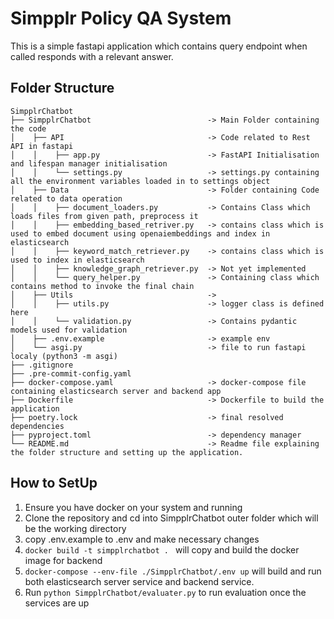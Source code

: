# Simpplr Policy QA System

This is a simple fastapi application which contains query endpoint when called responds with a relevant answer.

## Folder Structure

```
SimpplrChatbot
├── SimpplrChatbot                          -> Main Folder containing the code
│    ├── API                                -> Code related to Rest API in fastapi
│    │    ├── app.py                        -> FastAPI Initialisation and lifespan manager initialisation
│    │    └── settings.py                   -> settings.py containing all the environment variables loaded in to settings object
│    ├── Data                               -> Folder containing Code related to data operation
│    │    ├── document_loaders.py           -> Contains Class which loads files from given path, preprocess it
│    │    ├── embedding_based_retriver.py   -> contains class which is used to embed document using openaiembeddings and index in elasticsearch
│    │    ├── keyword_match_retriever.py    -> contains class which is used to index in elasticsearch
│    │    ├── knowledge_graph_retriever.py  -> Not yet implemented
│    │    └── query_helper.py               -> Containing class which contains method to invoke the final chain
│    ├── Utils                              ->
│    │    ├── utils.py                      -> logger class is defined here
│    │    └── validation.py                 -> Contains pydantic models used for validation
│    ├── .env.example                       -> example env
│    └── asgi.py                            -> file to run fastapi localy (python3 -m asgi)
├── .gitignore
├── .pre-commit-config.yaml
├── docker-compose.yaml                     -> docker-compose file containing elasticsearch server and backend app
├── Dockerfile                              -> Dockerfile to build the application
├── poetry.lock                             -> final resolved dependencies
├── pyproject.toml                          -> dependency manager
└── README.md                               -> Readme file explaining the folder structure and setting up the application.
```

## How to SetUp

1. Ensure you have docker on your system and running
2. Clone the repository and cd into SimpplrChatbot outer folder which will be the working directory
3. copy .env.example to .env and make necessary changes
4. `docker build -t simpplrchatbot . ` will copy and build the docker image for backend
5. `docker-compose --env-file ./SimpplrChatbot/.env up` will build and run both elasticsearch server service and backend service.
6. Run `python SimpplrChatbot/evaluater.py` to run evaluation once the services are up
